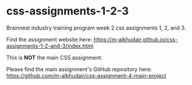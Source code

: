 # css-assignments-1-2-3
 Brainnest industry training program week 2 css assignments 1, 2, and 3.

 Find the assignment website here: https://m-alkhudair.github.io/css-assignments-1-2-and-3/index.html

 This is **NOT** the main CSS assignment.
 
 Please find the main assignment's GitHub repository here: https://github.com/m-alkhudair/css-assignment-4-main-project

